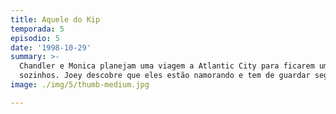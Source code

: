 ```yaml
---
title: Aquele do Kip
temporada: 5
episodio: 5
date: '1998-10-29'
summary: >-
  Chandler e Monica planejam uma viagem a Atlantic City para ficarem um pouco
  sozinhos. Joey descobre que eles estão namorando e tem de guardar segredo.
image: ./img/5/thumb-medium.jpg

---
```

